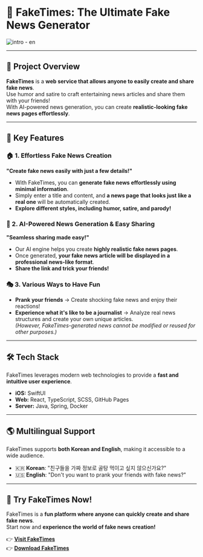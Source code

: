 # 📰 FakeTimes: The Ultimate Fake News Generator  
![intro - en](https://github.com/user-attachments/assets/66b2f33e-61f0-46f8-8073-ac595b6012ee)


---

## 🔎 Project Overview  
**FakeTimes** is a **web service that allows anyone to easily create and share fake news**.  
Use humor and satire to craft entertaining news articles and share them with your friends!  
With AI-powered news generation, you can create **realistic-looking fake news pages effortlessly**.  

---

## 🎯 Key Features  

### 🏠 1. Effortless Fake News Creation  
**"Create fake news easily with just a few details!"**  
- With FakeTimes, you can **generate fake news effortlessly using minimal information**.  
- Simply enter a title and content, and **a news page that looks just like a real one** will be automatically created.  
- **Explore different styles, including humor, satire, and parody!**  

### 🔗 2. AI-Powered News Generation & Easy Sharing  
**"Seamless sharing made easy!"**  
- Our AI engine helps you create **highly realistic fake news pages**.  
- Once generated, **your fake news article will be displayed in a professional news-like format**.  
- **Share the link and trick your friends!**  

### 🎭 3. Various Ways to Have Fun  
- **Prank your friends** → Create shocking fake news and enjoy their reactions!  
- **Experience what it's like to be a journalist** → Analyze real news structures and create your own unique articles.  
  *(However, FakeTimes-generated news cannot be modified or reused for other purposes.)*  

---

## 🛠 Tech Stack  
FakeTimes leverages modern web technologies to provide a **fast and intuitive user experience**.  

- **iOS:** SwiftUI  
- **Web:** React, TypeScript, SCSS, GitHub Pages  
- **Server:** Java, Spring, Docker  

---

## 🌎 Multilingual Support  
FakeTimes supports **both Korean and English**, making it accessible to a wide audience.  

- 🇰🇷 **Korean**: "친구들을 가짜 정보로 골탕 먹이고 싶지 않으신가요?"  
- 🇺🇸 **English**: "Don't you want to prank your friends with fake news?"  

---

## 🚀 Try FakeTimes Now!  
FakeTimes is a **fun platform where anyone can quickly create and share fake news**.  
Start now and **experience the world of fake news creation!**  

👉 **[Visit FakeTimes](https://githubqtaghdi.github.io/FakeTimes-web)**  
👉 **[Download FakeTimes](https://githubqtaghdi.github.io/FakeTimes-web)**
